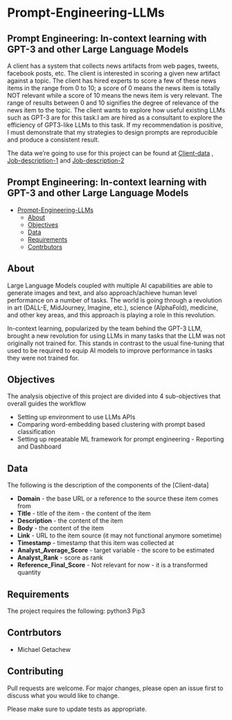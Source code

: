 # Prompt-Engineering-LLMs
## Prompt Engineering: In-context learning with GPT-3 and other Large Language Models

A client has a system that collects news artifacts from web pages, tweets, facebook posts, etc. The client is interested in scoring a given new artifact against a topic. The client has hired experts to score a few of these news items in the range from 0 to 10; a score of 0 means the news item is totally NOT relevant while a score of 10 means the news item is very relevant. The range of results between 0 and 10 signifies the  degree of relevance of the news item to the topic. 
The client wants to explore how useful existing LLMs such as GPT-3 are for this task.I am are hired as a consultant to explore the efficiency of GPT3-like LLMs to this task. If my recommendation is positive, I must demonstrate that my strategies to design prompts are reproducible and produce a consistent result. 

The data we’re going to use for this project can be found at 
[Client-data](https://docs.google.com/spreadsheets/d/19N_K6SnIm0FylD2TBs-5y3WeSgdveb3J/edit?usp=sharing&ouid=108085860825615283789&rtpof=true&sd=true) , [Job-description-1](https://github.com/walidamamou/relation_extraction_transformer/blob/main/relations_dev.txt) and [Job-description-2](https://github.com/walidamamou/relation_extraction_transformer/blob/main/relations_test.txt)

## Prompt Engineering: In-context learning with GPT-3 and other Large Language Models

<!-- Table of contents -->
- [Prompt-Engineering-LLMs](#Prompt-Engineering-LLMs)
  - [About](#about)
  - [Objectives](#objectives)
  - [Data](#data)
  - [Requirements](#requirements)
  - [Contrbutors](#contrbutors)

## About
Large Language Models coupled with multiple AI capabilities are able to generate images and text, and also approach/achieve human level performance on a number of tasks.  The world is going through a revolution in art (DALL-E, MidJourney, Imagine, etc.), science (AlphaFold), medicine, and other key areas, and this approach is playing a role in this revolution.
 
In-context learning, popularized by the team behind the GPT-3 LLM, brought a new revolution for using LLMs in many tasks that the LLM was not originally not trained for. This stands in contrast to the usual fine-tuning that used to be required to equip AI models to improve performance in tasks they were not trained for.

## Objectives
The analysis objective of this project are divided into 4 sub-objectives that overall guides the workflow
- Setting up environment to use LLMs APIs 
- Comparing word-embedding based clustering with prompt based classification 
- Setting up repeatable ML framework for prompt engineering - Reporting and Dashboard

## Data
The following is the description of the components of the [Client-data]
- **Domain** - the base URL or a reference to the source these item comes from 
- **Title** - title of the item - the content of the item
- **Description** - the content of the item
- **Body** - the content of the item
- **Link** - URL to the item source (it may not functional anymore sometime)
- **Timestamp** - timestamp that this item was collected at
- **Analyst_Average_Score** -  target variable - the score to be estimated 
- **Analyst_Rank** - score as rank
- **Reference_Final_Score** - Not relevant for now - it is a transformed quantity

## Requirements
The project requires the following:
python3
Pip3

## Contrbutors
- Michael Getachew

## Contributing
Pull requests are welcome. For major changes, please open an issue first to discuss what you would like to change.

Please make sure to update tests as appropriate.